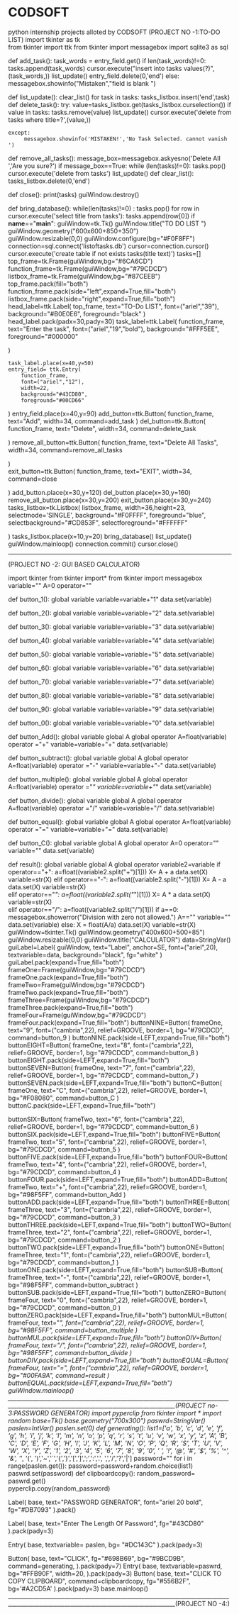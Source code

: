 # CODSOFT
python internship projects alloted by CODSOFT
(PROJECT NO -1:TO-DO LIST)
import tkinter as tk            
from tkinter import ttk
from tkinter import messagebox
import sqlite3 as sql
  
def add_task():
    task_words = entry_field.get()
    if len(task_words)!=0:
        tasks.append(task_words)
        cursor.execute("insert into tasks values(?)",(task_words,))
        list_update()
        entry_field.delete(0,'end')
    else:
        messagebox.showinfo("Mistaken","field is blank ")
        
def list_update():
    clear_list()
    for task in tasks:
        tasks_listbox.insert('end',task)
def delete_task():
    try:
        value=tasks_listbox.get(tasks_listbox.curselection())
        if value in tasks:
            tasks.remove(value)
            list_update()
            cursor.execute('delete from tasks where title=?',(value,))
            
    except: 
         messagebox.showinfo('MISTAKEN!','No Task Selected. cannot vanish ')      
def remove_all_tasks():
    message_box=messagebox.askyesno('Delete All ','Are you sure?')
    if message_box==True:
        while (len(tasks)!=0):
            tasks.pop()
        cursor.execute('delete from tasks')
        list_update()
def clear_list():
    tasks_listbox.delete(0,'end')
    
def close():
    print(tasks)
    guiWindow.destroy()
    
def bring_database():
    while(len(tasks)!=0) :
        tasks.pop()
    for row in cursor.execute('select title from tasks'):
            tasks.append(row[0])
if __name__=="__main__":
    guiWindow=tk.Tk()
    guiWindow.title("TO DO LIST ")
    guiWindow.geometry("600x600+850+350")     
    guiWindow.resizable(0,0)
    guiWindow.configure(bg="#F0F8FF")
    connection=sql.connect('listoftasks.db')
    cursor=connection.cursor()
    cursor.execute('create table if not exists tasks(title text)')
    tasks=[] 
    top_frame=tk.Frame(guiWindow,bg="#6CA6CD")
    function_frame=tk.Frame(guiWindow,bg="#79CDCD")
    listbox_frame=tk.Frame(guiWindow,bg="#87CEEB") 
    top_frame.pack(fill="both")
    function_frame.pack(side="left",expand=True,fill="both")
    listbox_frame.pack(side="right",expand=True,fill="both")
    head_label=ttk.Label(
        top_frame,
        text="TO-Do LIST",
        font=("ariel","39"),
        background="#B0E0E6",
        foreground="black"
)       
    head_label.pack(padx=30,pady=30)
    task_label=ttk.Label(
        function_frame,
        text="Enter the task",
        font=("ariel","19","bold"),
        background="#FFF5EE",
        foreground="#000000"
    
)   

    task_label.place(x=40,y=50)
    entry_field= ttk.Entry(
        function_frame,
        font=("ariel","12"),
        width=22,
        background="#43CD80",
        foreground="#00CD66"
  )
    entry_field.place(x=40,y=90)
    add_button=ttk.Button(
        function_frame,
        text="Add",
        width=34,
        command=add_task
)
    del_button=ttk.Button(
        function_frame,
        text="Delete",
        width=34,
        command=delete_task
    
)
    remove_all_button=ttk.Button(
        function_frame,
        text="Delete All Tasks",
        width=34,
        command=remove_all_tasks
    
)            
    exit_button=ttk.Button(
        function_frame,
        text="EXIT",
        width=34,
        command=close
    
)
    add_button.place(x=30,y=120)
    del_button.place(x=30,y=160)
    remove_all_button.place(x=30,y=200)
    exit_button.place(x=30,y=240)
    tasks_listbox=tk.Listbox(
        listbox_frame,
        width=36,height=23,
        selectmode='SINGLE',
        background="#F0FFFF", foreground="blue",
        selectbackground="#CD853F",
        selectforeground="#FFFFFF"
    
)
    tasks_listbox.place(x=10,y=20)
    bring_database()
    list_update()
    guiWindow.mainloop()
    connection.commit()
    cursor.close()
________________________________________________________________________________________________________________________________________
(PROJECT NO -2: GUI BASED CALCULATOR)

import tkinter
from tkinter import*
from tkinter import messagebox
variable=""
A=0
operator=""

def button_1():
    global variable
    variable=variable+"1"
    data.set(variable)

def button_2():
    global variable
    variable=variable+"2"
    data.set(variable)  

def button_3():
    global variable
    variable=variable+"3"
    data.set(variable)  

def button_4():
    global variable
    variable=variable+"4"
    data.set(variable)       

def button_5():
    global variable
    variable=variable+"5"
    data.set(variable)    

def button_6():
    global variable
    variable=variable+"6"
    data.set(variable)    

def button_7():
    global variable
    variable=variable+"7"
    data.set(variable)

def button_8():
    global variable
    variable=variable+"8"
    data.set(variable)    

def button_9():
    global variable
    variable=variable+"9"
    data.set(variable)

def button_0():
    global variable
    variable=variable+"0"
    data.set(variable)    

def button_Add():
    global variable
    global A
    global operator
    A=float(variable)
    operator ="+"
    variable=variable+"+"
    data.set(variable)

def button_subtract():
    global variable
    global A
    global operator
    A=float(variable)
    operator ="-"
    variable=variable+"-"
    data.set(variable)    

def button_multiple():
    global variable
    global A
    global operator
    A=float(variable)
    operator ="*"
    variable=variable+"*"
    data.set(variable)    

def button_divide():
    global variable
    global A
    global operator
    A=float(variable)
    operator ="/"
    variable=variable+"/"
    data.set(variable)    

def button_equal():
    global variable
    global A
    global operator
    A=float(variable)
    operator ="="
    variable=variable+"="
    data.set(variable)   

def button_C():
    global variable
    global A
    global operator
    A=0
    operator=""
    variable=""
    data.set(variable)

def result():
    global variable
    global A
    global operator
    variable2=variable
    if operator=="+":
        a=float((variable2.split("+")[1]))
        X= A + a
        data.set(X)
        variable=str(X)
    elif operator=="-":
        a=float((variable2.split("-")[1]))
        X= A - a
        data.set(X)
        variable=str(X)   
    elif operator=="*":
        a=float((variable2.split("*")[1]))
        X= A * a
        data.set(X)
        variable=str(X)  
    elif operator=="/":
        a=float((variable2.split("/")[1]))
        if a==0:
            messagebox.showerror("Division with zero not allowed.") 
            A==""
            variable=""
            data.set(variable)
        else:
            X = float(A/a)
            data.set(X)
            variable=str(X)
guiWindow=tkinter.Tk()
guiWindow.geometry("400x600+500+85")
guiWindow.resizable(0,0)
guiWindow.title("CALCULATOR")
data=StringVar()
guiLabel=Label(
    guiWindow,
    text="Label",
    anchor=SE,
    font=("ariel",20),
    textvariable=data,
    background="black",
    fg="white"
)
guiLabel.pack(expand=True,fill="both")
frameOne=Frame(guiWindow,bg="#79CDCD")
frameOne.pack(expand=True,fill="both")
frameTwo=Frame(guiWindow,bg="#79CDCD")
frameTwo.pack(expand=True,fill="both")
frameThree=Frame(guiWindow,bg="#79CDCD")
frameThree.pack(expand=True,fill="both")
frameFour=Frame(guiWindow,bg="#79CDCD")
frameFour.pack(expand=True,fill="both")
buttonNINE=Button(
    frameOne,
    text="9",
    font=("cambria",22),
    relief=GROOVE,
    border=1,
    bg="#79CDCD",
    command=button_9
)
buttonNINE.pack(side=LEFT,expand=True,fill="both")
buttonEIGHT=Button(
    frameOne,
    text="8",
    font=("cambria",22),
    relief=GROOVE,
    border=1,
    bg="#79CDCD",
    command=button_8
)
buttonEIGHT.pack(side=LEFT,expand=True,fill="both")
buttonSEVEN=Button(
    frameOne,
    text="7",
    font=("cambria",22),
    relief=GROOVE,
    border=1,
    bg="#79CDCD",
    command=button_7
)
buttonSEVEN.pack(side=LEFT,expand=True,fill="both")
buttonC=Button(
    frameOne,
    text="C",
    font=("cambria",22),
    relief=GROOVE,
    border=1,
    bg="#F08080",
    command=button_C
)
buttonC.pack(side=LEFT,expand=True,fill="both")

buttonSIX=Button(
    frameTwo,
    text="6",
    font=("cambria",22),
    relief=GROOVE,
    border=1,
    bg="#79CDCD",
    command=button_6
)
buttonSIX.pack(side=LEFT,expand=True,fill="both")
buttonFIVE=Button(
    frameTwo,
    text="5",
    font=("cambria",22),
    relief=GROOVE,
    border=1,
    bg="#79CDCD",
    command=button_5
)
buttonFIVE.pack(side=LEFT,expand=True,fill="both")
buttonFOUR=Button(
    frameTwo,
    text="4",
    font=("cambria",22),
    relief=GROOVE,
    border=1,
    bg="#79CDCD",
    command=button_4
)
buttonFOUR.pack(side=LEFT,expand=True,fill="both")
buttonADD=Button(
    frameTwo,
    text="+",
    font=("cambria",22),
    relief=GROOVE,
    border=1,
    bg="#98F5FF",
    command=button_Add
)
buttonADD.pack(side=LEFT,expand=True,fill="both")
buttonTHREE=Button(
    frameThree,
    text="3",
    font=("cambria",22),
    relief=GROOVE,
    border=1,
    bg="#79CDCD",
    command=button_3
)
buttonTHREE.pack(side=LEFT,expand=True,fill="both")
buttonTWO=Button(
    frameThree,
    text="2",
    font=("cambria",22),
    relief=GROOVE,
    border=1,
    bg="#79CDCD",
    command=button_2
)
buttonTWO.pack(side=LEFT,expand=True,fill="both")
buttonONE=Button(
    frameThree,
    text="1",
    font=("cambria",22),
    relief=GROOVE,
    border=1,
    bg="#79CDCD",
    command=button_1
)
buttonONE.pack(side=LEFT,expand=True,fill="both")
buttonSUB=Button(
    frameThree,
    text="-",
    font=("cambria",22),
    relief=GROOVE,
    border=1,
    bg="#98F5FF",
    command=button_subtract
)
buttonSUB.pack(side=LEFT,expand=True,fill="both")
buttonZERO=Button(
    frameFour,
    text="0",
    font=("cambria",22),
    relief=GROOVE,
    border=1,
    bg="#79CDCD",
    command=button_0
)
buttonZERO.pack(side=LEFT,expand=True,fill="both")
buttonMUL=Button(
    frameFour,
    text="*",
    font=("cambria",22),
    relief=GROOVE,
    border=1,
    bg="#98F5FF",
    command=button_multiple
)
buttonMUL.pack(side=LEFT,expand=True,fill="both")
buttonDIV=Button(
    frameFour,
    text="/",
    font=("cambria",22),
    relief=GROOVE,
    border=1,
    bg="#98F5FF",
    command=button_divide
)
buttonDIV.pack(side=LEFT,expand=True,fill="both")
buttonEQUAL=Button(
    frameFour,
    text="=",
    font=("cambria",22),
    relief=GROOVE,
    border=1,
    bg="#00FA9A",
    command=result
)
buttonEQUAL.pack(side=LEFT,expand=True,fill="both")
guiWindow.mainloop()
_________________________________________________________________________________________________________________________________________(PROJECT no-3:PASSWORD GENERATOR)
import pyperclip
from tkinter import *
import random
base=Tk()
base.geometry("700x300")
paswrd=StringVar()
paslen=IntVar()
paslen.set(0)
def generating():
    list1=['a', 'b', 'c', 'd', 'e', 'f', 'g', 'h', 'i', 'j',
             'k', 'l', 'm', 'n', 'o', 'p', 'q', 'r', 's', 't',
             'u', 'v', 'w', 'x', 'y', 'z', 'A', 'B', 'C', 'D',
             'E', 'F', 'G', 'H', 'I', 'J', 'K', 'L', 'M', 'N',
             'O', 'P', 'Q', 'R', 'S', 'T', 'U', 'V', 'W', 'X',
             'Y', 'Z', '1', '2', '3', '4', '5', '6', '7', '8',
             '9', '0', ' ', '!', '@', '#', '$', '%', '^', '&',
             '*', '(', ')','~','`','{','}','[',']',';',':','.',
             ',','/','?','|']
    password=""
    for i in range(paslen.get()):
        password=password+random.choice(list1)
        paswrd.set(password)
def clipboardcopy():
    random_password= paswrd.get()    
    pyperclip.copy(random_password)
 
Label(
    base,
    text="PASSWORD GENERATOR",
    font="ariel 20 bold",   
    fg="#DB7093"
).pack()


Label(
    base,
    text="Enter The Length Of Password",
    fg="#43CD80"  
).pack(pady=3)
 
Entry(
    base,
    textvariable= paslen,
    bg=	"#DC143C"
).pack(pady=3) 

Button(
    base,
    text="CLICK",
    fg="#698B69",
    bg="#9BCD9B",
    command=generating,
).pack(pady=7)
Entry(
    base, 
    textvariable=paswrd,
    bg="#FFB90F",
    width=20,
    ).pack(pady=3)
Button(
    base,
    text="CLICK TO COPY CLIPBOARD",
    command=clipboardcopy,
    fg="#556B2F",
    bg='#A2CD5A'
).pack(pady=3)
base.mainloop()
_________________________________________________________________________________________________________________________________________(PROJECT NO -4:)

